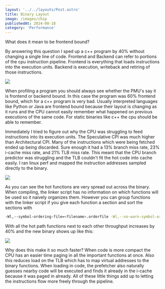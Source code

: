 ```yaml
---
layout: '../../layouts/Post.astro'
title: Binary Layout
image: /images/chip
publishedAt: 2024-08-18
category: 'Performance'
---
```


What does it mean to be frontend bound?

By answering this question I sped up a c++ program by 40% without changing a single line of code. Frontend and Backend can refer to portions of the cpu instruction pipeline. Frontend is everything that loads instructions into the execution units. Backend is execution, writeback and retiring of those instructions.

<img src="https://github.com/user-attachments/assets/7b6efa24-ec5b-44a2-b5e8-0b2fc441d164" type="image/webp" loading="eager" class="post-content__img">

When profiling a program you should always see whether the PMU's say it is frontend or backend bound. In this case the program was 60% frontend bound, which for a c++ program is very bad. Usually interpreted languages like Python or Java are frontend bound because their layout is changing as it runs and the CPU cannot easily remember what happened on previous executions of the same code. For static binaries like c++ the cpu should be able to remember.

Immediately I tried to figure out why the CPU was struggling to feed instructions into its execution units. The Speculative CPI was much higher than Architectural CPI. Many of the instructions which were being fetched ended up being discarded. Sure enough it had a 13% branch miss rate, 23% i-cache miss rate, and 21% TLB miss rate. This meant that the CPU branch predictor was struggling and the TLB couldn't fit the hot code into cache easily. I ran linux perf and mapped the instruction addresses sampled directly to the binary.

<img src="https://github.com/user-attachments/assets/e6378281-590a-4834-9508-2a9217dbe05a" type="image/webp" loading="eager" class="post-content__img">

As you can see the hot functions are very spread out across the binary. When compiling, the linker script has no information on which functions will be used so it naively organizes them. However you can group functions with the linker script if you give each function a section and sort the sections with

```bash
-Wl,--symbol-ordering-file=<filename>.orderfile -Wl,--no-warn-symbol-ordering
```

With all the hot path functions next to each other throughput increases by 40% and the new binary shows up like this:

<img src="https://github.com/user-attachments/assets/ccf2d4ad-d3b5-4ce1-8baa-ad9cab73ef84" type="image/webp" loading="eager" class="post-content__img">

Why does this make it so much faster? When code is more compact the CPU has an easier time paging in all the important functions at once. Also this reduces load on the TLB which has to map virtual addresses to the binary functions. When loading in code, the prefetcher also naturally guesses nearby code will be executed and finds it already in the i-cache because it was paged in already. All of these little things add up to letting the instructions flow more freely through the pipeline.